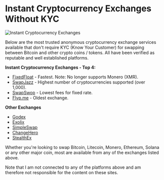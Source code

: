 # Instant Cryptocurrency Exchanges Without KYC

![Instant Cryptocurrency Exchanges]([https://github.com/cryptojill/instant-cryptocurrency-exchanges/blob/main/exchanges.png?raw=true])

Below are the most trusted anonymous cryptocurrency exchange services available that don't require KYC (Know Your Customer) for swapping between Bitcoin and other crypto coins / tokens. All have been verified as reputable and well established platforms.

**Instant Cryptocurrency Exchanges - Top 4:**

- [FixedFloat](https://fixedfloat.com) - Fastest. Note: No longer supports Monero (XMR).
- [SwapJazz](https://swapjazz.com) - Highest number of cryptocurrencies supported (over 1,000).
- [SwapSwop](https://swapswop.io) - Lowest fees for fixed rate.
- [Flyp.me](https://flyp.me) - Oldest exchange.

**Other Exchanges**

- [Godex](https://godex.io)
- [Exolix](https://exolix.com)
- [SimpleSwap](https://simpleswap.io)
- [ChangeHero](https://changehero.io)
- [StealthEx](https://stealthex.io)

Whether you're looking to swap Bitcoin, Litecoin, Monero, Ethereum, Solana or any other major coin, most are available from any of the exchanges listed above. 

Note that I am not connected to any of the platforms above and am therefore not responsible for the content on these sites.
